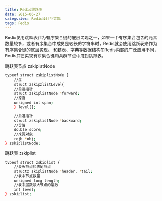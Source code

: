 ```yaml
---
title: Redis跳跃表
date: 2015-06-27
categories: Redis设计与实现
tags: Redis
---
```


Redis使用跳跃表作为有序集合键的底层实现之一，如果一个有序集合包含的元素数量较多，或者有序集合中成员是较长的字符串时，Redis就会使用跳跃表来作为有序集合键的底层实现。
和链表、字典等数据结构在Redis内部的广泛应用不同，Redis只在实现有序集合键和集群节点中用到跳跃表。

跳跃表节点 zskiplistNode
``` bash
typeof struct zskiplistNode {
	//层
	struct zskipzlistLevel{
	//前进指针
	struct zskiplistNode *forward;
	//跨度
	unsigned int span;
	} level[];
	
	//后退指针
	struct zskiplistNode *backward;
	//分值
	double score;
	//成员对象
	rojb *obj;
} zskiplistNode;

```


跳跃表 zskiplist
``` bash
typeof struct zskiplist {
	//表头节点和表尾节点
	structz skiplistNode *header, *tail;
	//表中节点数量
	unsigned long length;
	//表中层数最大节点的层数
	int level;
} zskiplist;
```
